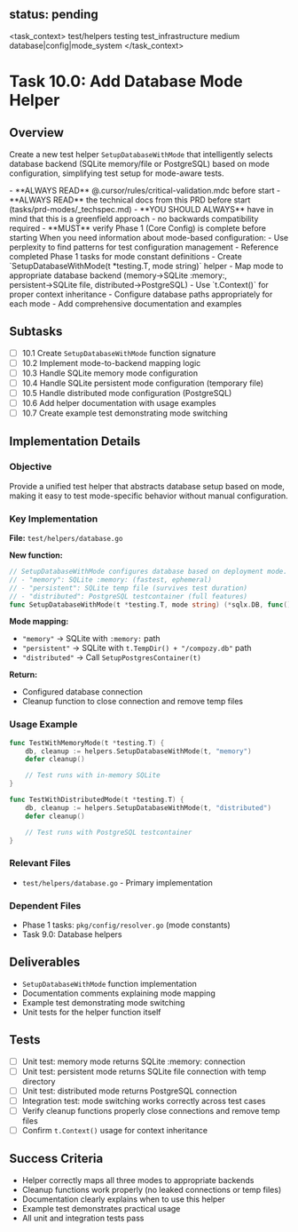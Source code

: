 ## status: pending

<task_context>
<domain>test/helpers</domain>
<type>testing</type>
<scope>test_infrastructure</scope>
<complexity>medium</complexity>
<dependencies>database|config|mode_system</dependencies>
</task_context>

# Task 10.0: Add Database Mode Helper

## Overview

Create a new test helper `SetupDatabaseWithMode` that intelligently selects database backend (SQLite memory/file or PostgreSQL) based on mode configuration, simplifying test setup for mode-aware tests.

<critical>
- **ALWAYS READ** @.cursor/rules/critical-validation.mdc before start
- **ALWAYS READ** the technical docs from this PRD before start (tasks/prd-modes/_techspec.md)
- **YOU SHOULD ALWAYS** have in mind that this is a greenfield approach - no backwards compatibility required
- **MUST** verify Phase 1 (Core Config) is complete before starting
</critical>

<research>
When you need information about mode-based configuration:
- Use perplexity to find patterns for test configuration management
- Reference completed Phase 1 tasks for mode constant definitions
</research>

<requirements>
- Create `SetupDatabaseWithMode(t *testing.T, mode string)` helper
- Map mode to appropriate database backend (memory→SQLite :memory:, persistent→SQLite file, distributed→PostgreSQL)
- Use `t.Context()` for proper context inheritance
- Configure database paths appropriately for each mode
- Add comprehensive documentation and examples
</requirements>

## Subtasks

- [ ] 10.1 Create `SetupDatabaseWithMode` function signature
- [ ] 10.2 Implement mode-to-backend mapping logic
- [ ] 10.3 Handle SQLite memory mode configuration
- [ ] 10.4 Handle SQLite persistent mode configuration (temporary file)
- [ ] 10.5 Handle distributed mode configuration (PostgreSQL)
- [ ] 10.6 Add helper documentation with usage examples
- [ ] 10.7 Create example test demonstrating mode switching

## Implementation Details

### Objective
Provide a unified test helper that abstracts database setup based on mode, making it easy to test mode-specific behavior without manual configuration.

### Key Implementation

**File:** `test/helpers/database.go`

**New function:**
```go
// SetupDatabaseWithMode configures database based on deployment mode.
// - "memory": SQLite :memory: (fastest, ephemeral)
// - "persistent": SQLite temp file (survives test duration)
// - "distributed": PostgreSQL testcontainer (full features)
func SetupDatabaseWithMode(t *testing.T, mode string) (*sqlx.DB, func())
```

**Mode mapping:**
- `"memory"` → SQLite with `:memory:` path
- `"persistent"` → SQLite with `t.TempDir() + "/compozy.db"` path
- `"distributed"` → Call `SetupPostgresContainer(t)`

**Return:**
- Configured database connection
- Cleanup function to close connection and remove temp files

### Usage Example

```go
func TestWithMemoryMode(t *testing.T) {
    db, cleanup := helpers.SetupDatabaseWithMode(t, "memory")
    defer cleanup()

    // Test runs with in-memory SQLite
}

func TestWithDistributedMode(t *testing.T) {
    db, cleanup := helpers.SetupDatabaseWithMode(t, "distributed")
    defer cleanup()

    // Test runs with PostgreSQL testcontainer
}
```

### Relevant Files

- `test/helpers/database.go` - Primary implementation

### Dependent Files

- Phase 1 tasks: `pkg/config/resolver.go` (mode constants)
- Task 9.0: Database helpers

## Deliverables

- `SetupDatabaseWithMode` function implementation
- Documentation comments explaining mode mapping
- Example test demonstrating mode switching
- Unit tests for the helper function itself

## Tests

- [ ] Unit test: memory mode returns SQLite :memory: connection
- [ ] Unit test: persistent mode returns SQLite file connection with temp directory
- [ ] Unit test: distributed mode returns PostgreSQL connection
- [ ] Integration test: mode switching works correctly across test cases
- [ ] Verify cleanup functions properly close connections and remove temp files
- [ ] Confirm `t.Context()` usage for context inheritance

## Success Criteria

- Helper correctly maps all three modes to appropriate backends
- Cleanup functions work properly (no leaked connections or temp files)
- Documentation clearly explains when to use this helper
- Example test demonstrates practical usage
- All unit and integration tests pass
